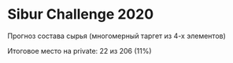 # Sibur Challenge 2020

Прогноз состава сырья (многомерный таргет из 4-х элементов)

Итоговое место на private: 22 из 206 (11%)
